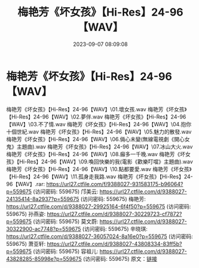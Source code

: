 ﻿---
title: 梅艳芳《坏女孩》【Hi-Res】24-96【WAV】
date: 2023-09-07 08:09:08
categories: WAV车载音乐、镜像
tags: 华语中文
---
# 梅艳芳《坏女孩》【Hi-Res】24-96【WAV】

梅艳芳《坏女孩》【Hi-Res】24-96【WAV】\01.壞女孩.wav
梅艳芳《坏女孩》【Hi-Res】24-96【WAV】\02.夢伴.wav
梅艳芳《坏女孩》【Hi-Res】24-96【WAV】\03.不了情.wav
梅艳芳《坏女孩》【Hi-Res】24-96【WAV】\04.抱你十個世紀.wav
梅艳芳《坏女孩》【Hi-Res】24-96【WAV】\05.魅力的散發.wav
梅艳芳《坏女孩》【Hi-Res】24-96【WAV】\06.倆心未變(無線電視劇《開心女鬼》主題曲).wav
梅艳芳《坏女孩》【Hi-Res】24-96【WAV】\07.冰山大火.wav
梅艳芳《坏女孩》【Hi-Res】24-96【WAV】\08.癲多一千晚.wav
梅艳芳《坏女孩》【Hi-Res】24-96【WAV】\09.喚回快樂的我(電影《歡樂叮噹》主題曲).wav
梅艳芳《坏女孩》【Hi-Res】24-96【WAV】\10.點都要愛.wav
梅艳芳《坏女孩》【Hi-Res】24-96【WAV】\11.孤身走我路.wav
梅艳芳《坏女孩》【Hi-Res】24-96【WAV】.rar: https://url27.ctfile.com/f/9388027-931583175-b96064?p=559675
(访问密码: 559675)
邝美云: https://url27.ctfile.com/d/9388027-24135414-8a2937?p=559675
(访问密码: 559675)
梅艳芳: https://url27.ctfile.com/d/9388027-29925164-6f4f50?p=559675
(访问密码: 559675)
孙燕姿: https://url27.ctfile.com/d/9388027-30229723-cf7872?p=559675
(访问密码: 559675)
莫文蔚: https://url27.ctfile.com/d/9388027-30322900-ac7748?p=559675
(访问密码: 559675)
辛晓琪: https://url27.ctfile.com/d/9388027-36057024-8a16e0?p=559675
(访问密码: 559675)
萧亚轩: https://url27.ctfile.com/d/9388027-43808334-83ff5b?p=559675
(访问密码: 559675)
容祖儿: https://url27.ctfile.com/d/9388027-43828285-85998e?p=559675
(访问密码: 559675)
原文：[链接](https://blog.sina.com.cn/s/blog_1647c7e76010313df.html)